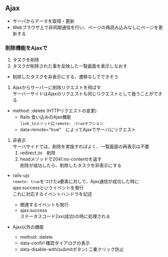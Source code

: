 ## Ajax
- サーバからデータを取得・更新
- Webブラウザ上で非同期通信を行い、ページの再読み込みなしにページを更新する

### 削除機能をAjaxで
1. タスクを削除
1. タスクが削除された事を反映した一覧画面を表示しなおす
- 削除したタスクを非表示にする、遷移なしでできそう

1. Ajaxからサーバーに削除リクエストを飛ばす  
サーバーサイドはAjaxのリクエストも同じリクエストとして扱うことができる
- method: :delete (HTTPリクエストの変更)  
    - Rails 食い込みのAjax機能  
    `link_toメソッド`に`remote: :trueオプション`
    - data-remote="true"　によってAjaxでサーバにリクエスト
    
1. 非表示  
サーバサイドでは、削除を実施すればよく、一覧画面の再表示は不要
    1. redirect_to　削除
    1. headメソッドで204(:no-content)を返す  
削除が成功したら、削除したタスクを非表示にする  
- rails-ujs  
`remote: true`をつけたa要素に対して、Ajax通信が成功した時にajax:successというイベントを発行  
これに対応するイベントハンドラを記述
    - 関連するイベントも発行
    - ajax:success  
    ステータスコード2xx(成功)の時に処理される

- Ajax以外の機能
    - method: :delete
    - data-confirl
    確認ダイアログの表示
    - data-disable-with(submitボタン)
    二重クリック防止


